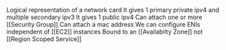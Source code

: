 Logical representation of a network card
It gives 1 primary private ipv4 and multiple secondary ipv3
It gives 1 public ipv4
Can attach one or more [[Security Group]]
Can attach a mac address
We can configure ENIs independent of [[EC2]] instances
Bound to an [[Availabilty Zone]] not [[Region Scoped Service]]

